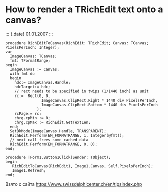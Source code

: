 How to render a TRichEdit text onto a canvas?
=============================================

::: {.date}
01.01.2007
:::

    procedure RichEditToCanvas(RichEdit: TRichEdit; Canvas: TCanvas; PixelsPerInch: Integer);
    var
      ImageCanvas: TCanvas;
      fmt: TFormatRange;
    begin
      ImageCanvas := Canvas;
      with fmt do
      begin
        hdc:= ImageCanvas.Handle;
        hdcTarget:= hdc;
        // rect needs to be specified in twips (1/1440 inch) as unit
        rc:=  Rect(0, 0,
                    ImageCanvas.ClipRect.Right * 1440 div PixelsPerInch,
                    ImageCanvas.ClipRect.Bottom * 1440 div PixelsPerInch
                  );
        rcPage:= rc;
        chrg.cpMin := 0;
        chrg.cpMax := RichEdit.GetTextLen;
      end;
      SetBkMode(ImageCanvas.Handle, TRANSPARENT);
      RichEdit.Perform(EM_FORMATRANGE, 1, Integer(@fmt));
      // next call frees some cached data
      RichEdit.Perform(EM_FORMATRANGE, 0, 0);
    end;
     
    procedure TForm1.Button1Click(Sender: TObject);
    begin
       RichEditToCanvas(RichEdit1, Image1.Canvas, Self.PixelsPerInch);
       Image1.Refresh;
    end;

Взято с сайта <https://www.swissdelphicenter.ch/en/tipsindex.php>
